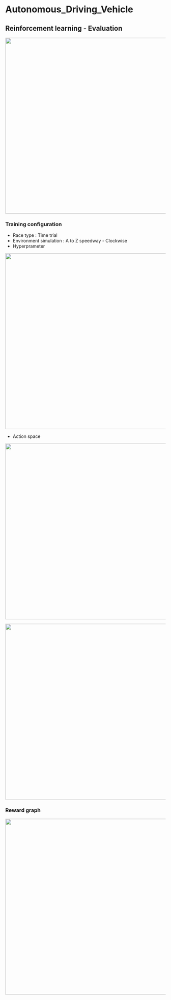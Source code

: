 # Autonomous_Driving_Vehicle

## Reinforcement learning - Evaluation

<p align="center">
<img width="550" src="../image/Evaluation.png">
</p>

### Training configuration  

- Race type : Time trial  
- Environment simulation : A to Z speedway - Clockwise  
- Hyperprameter  
<p align="center">
<img width="550" src="../image/hyperparameter.png">
</p>

- Action space 
<p align="center">
<img width="550" src="../image/action_space.png">
</p>

<p align="center">
<img width="550" src="../image/training.png">
</p>

### Reward graph  

<p align="center">
<img width="550" src="../image/Reward_Graph.png">
</p>
